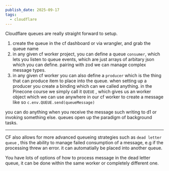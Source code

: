 ```yaml
---
publish_date: 2025-09-17
tags:
  - cloudflare
---
```

Cloudflare queues are really straight forward to setup.
  
1. create the queue in the cf dashboard or via wrangler, and grab the queue name
2. in any given cf worker project, you can define a queue `consumer`, which lets you listen to queue events, which are just arrays of arbitary json which you can define. pairing with zod we can manage complex message types.
3. in any given cf worker you can also define a `producer`  which is the thing that can produce item to place into the queue. when setting up a producer you create a binding which can we called anything. in the Pinecone course we simply call it `QUEUE` , which gives us an worker object which we can use anywhere in our cf worker to create a message like so `c.env.QUEUE.send(queueMessage)`

you can do anything when you receive the message such writing to d1 or invoking something else. queues open up the paradigm of background tasks.

---

CF also allows for more advanced queueing strategies such as  `dead letter queue` , this the ability to manage failed consumption of a message, e.g if the processing threw an error. it can automatially be placed into another queue.

You have lots of options of how to process message in the dead letter queue, it can be done within the same worker or completely different one.